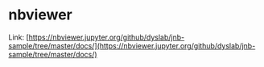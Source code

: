 # nbviewer

Link: [https://nbviewer.jupyter.org/github/dyslab/jnb-sample/tree/master/docs/](https://nbviewer.jupyter.org/github/dyslab/jnb-sample/tree/master/docs/)
